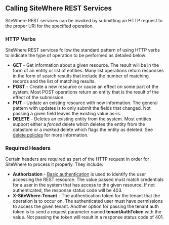 ## Calling SiteWhere REST Services
SiteWhere REST services can be invoked by submitting an HTTP request to 
the proper URI for the specified operation. 

### HTTP Verbs
SiteWhere REST services follow the standard pattern of using HTTP verbs to 
indicate the type of operation to be performed as detailed below:

- **GET** - Get information about a given resource. The result will be in 
the form of an entity or list of entities. Many list operations return
responses in the form of search results that include the number of matching
records and the list of matching results.
- **POST** - Create a new resource or cause an effect on some part of the
system. Most POST operations return an entity that is the result of the
effect of the submission.
- **PUT** - Update an existing resource with new information. The general
pattern with updates is to only submit the fields that changed. Not passing
a given field leaves the existing value as-is.
- **DELETE** - Deletes an existing entity from the system. Most entities
support either a *forced* delete which deletes the entity from the datastore 
or a *marked* delete which flags the entity as deleted. See [delete policies](delete-policies)
for more information.

### Required Headers
Certain headers are required as part of the HTTP request in order for
SiteWhere to process it properly. They include:
 
- **Authorization** - [Basic authentication](https://en.wikipedia.org/wiki/Basic_access_authentication)
is used to identify the user accessing the REST resource. The value passed must match credentials for
a user in the system that has access to the given resource. If not authenticated, the response
status code will be 403.
- **X-SiteWhere-Tenant** - The authentication token for the tenant that the operation is to
occur on. The authenticated user must have permissions to access the given tenant. Another option
for passing the tenant auth token is to send a request parameter named **tenantAuthToken** with
the value. Not passing the token will result in a response status code of 401.